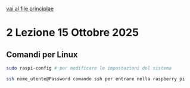 [vai al file principlae](../../Readme.md)

# 2 Lezione 15 Ottobre 2025

## Comandi per Linux

```bash
sudo raspi-config # per modificare le impostazioni del sistema
```


```bash
ssh nome_utente@Password comando ssh per entrare nella raspberry pi
```